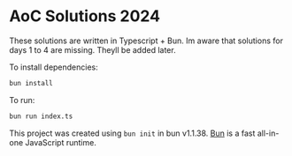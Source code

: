 # AoC Solutions 2024

These solutions are written in Typescript + Bun. Im aware that solutions for days 1 to 4 are missing. Theyll be added later.

To install dependencies:

```bash
bun install
```

To run:

```bash
bun run index.ts
```

This project was created using `bun init` in bun v1.1.38. [Bun](https://bun.sh) is a fast all-in-one JavaScript runtime.

